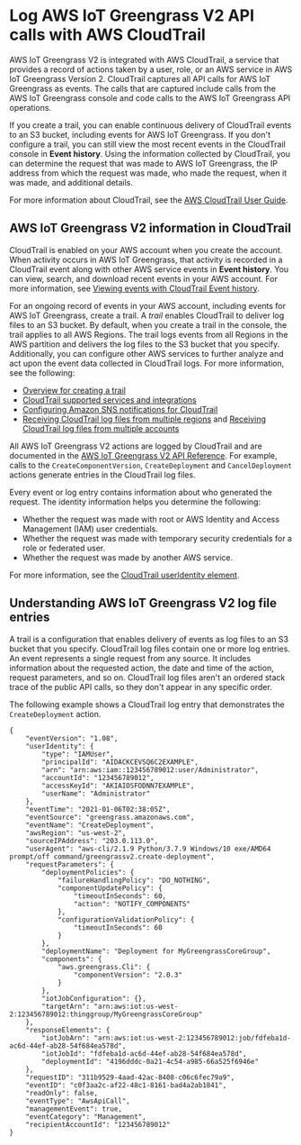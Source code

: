 # Log AWS IoT Greengrass V2 API calls with AWS CloudTrail<a name="logging-using-cloudtrail"></a>

AWS IoT Greengrass V2 is integrated with AWS CloudTrail, a service that provides a record of actions taken by a user, role, or an AWS service in AWS IoT Greengrass Version 2\. CloudTrail captures all API calls for AWS IoT Greengrass as events\. The calls that are captured include calls from the AWS IoT Greengrass console and code calls to the AWS IoT Greengrass API operations\.

If you create a trail, you can enable continuous delivery of CloudTrail events to an S3 bucket, including events for AWS IoT Greengrass\. If you don't configure a trail, you can still view the most recent events in the CloudTrail console in **Event history**\. Using the information collected by CloudTrail, you can determine the request that was made to AWS IoT Greengrass, the IP address from which the request was made, who made the request, when it was made, and additional details\.

For more information about CloudTrail, see the [AWS CloudTrail User Guide](https://docs.aws.amazon.com/awscloudtrail/latest/userguide/cloudtrail-user-guide.html)\.

## AWS IoT Greengrass V2 information in CloudTrail<a name="service-name-info-in-cloudtrail"></a>

CloudTrail is enabled on your AWS account when you create the account\. When activity occurs in AWS IoT Greengrass, that activity is recorded in a CloudTrail event along with other AWS service events in **Event history**\. You can view, search, and download recent events in your AWS account\. For more information, see [Viewing events with CloudTrail Event history](https://docs.aws.amazon.com/awscloudtrail/latest/userguide/view-cloudtrail-events.html)\.

For an ongoing record of events in your AWS account, including events for AWS IoT Greengrass, create a trail\. A *trail* enables CloudTrail to deliver log files to an S3 bucket\. By default, when you create a trail in the console, the trail applies to all AWS Regions\. The trail logs events from all Regions in the AWS partition and delivers the log files to the S3 bucket that you specify\. Additionally, you can configure other AWS services to further analyze and act upon the event data collected in CloudTrail logs\. For more information, see the following:
+ [Overview for creating a trail](https://docs.aws.amazon.com/awscloudtrail/latest/userguide/cloudtrail-create-and-update-a-trail.html)
+ [CloudTrail supported services and integrations](https://docs.aws.amazon.com/awscloudtrail/latest/userguide/cloudtrail-aws-service-specific-topics.html)
+ [Configuring Amazon SNS notifications for CloudTrail](https://docs.aws.amazon.com/awscloudtrail/latest/userguide/configure-sns-notifications-for-cloudtrail.html)
+ [Receiving CloudTrail log files from multiple regions](https://docs.aws.amazon.com/awscloudtrail/latest/userguide/receive-cloudtrail-log-files-from-multiple-regions.html) and [Receiving CloudTrail log files from multiple accounts](https://docs.aws.amazon.com/awscloudtrail/latest/userguide/cloudtrail-receive-logs-from-multiple-accounts.html)

All AWS IoT Greengrass V2 actions are logged by CloudTrail and are documented in the [AWS IoT Greengrass V2 API Reference](https://docs.aws.amazon.com/greengrass/v2/APIReference/Welcome.html)\. For example, calls to the `CreateComponentVersion`, `CreateDeployment` and `CancelDeployment` actions generate entries in the CloudTrail log files\.

Every event or log entry contains information about who generated the request\. The identity information helps you determine the following:
+ Whether the request was made with root or AWS Identity and Access Management \(IAM\) user credentials\.
+ Whether the request was made with temporary security credentials for a role or federated user\.
+ Whether the request was made by another AWS service\.

For more information, see the [CloudTrail userIdentity element](https://docs.aws.amazon.com/awscloudtrail/latest/userguide/cloudtrail-event-reference-user-identity.html)\.

## Understanding AWS IoT Greengrass V2 log file entries<a name="understanding-service-name-entries"></a>

A trail is a configuration that enables delivery of events as log files to an S3 bucket that you specify\. CloudTrail log files contain one or more log entries\. An event represents a single request from any source\. It includes information about the requested action, the date and time of the action, request parameters, and so on\. CloudTrail log files aren't an ordered stack trace of the public API calls, so they don't appear in any specific order\. 

The following example shows a CloudTrail log entry that demonstrates the `CreateDeployment` action\.

```
{
    "eventVersion": "1.08",
    "userIdentity": {
        "type": "IAMUser",
        "principalId": "AIDACKCEVSQ6C2EXAMPLE",
        "arn": "arn:aws:iam::123456789012:user/Administrator",
        "accountId": "123456789012",
        "accessKeyId": "AKIAIOSFODNN7EXAMPLE",
        "userName": "Administrator"
    },
    "eventTime": "2021-01-06T02:38:05Z",
    "eventSource": "greengrass.amazonaws.com",
    "eventName": "CreateDeployment",
    "awsRegion": "us-west-2",
    "sourceIPAddress": "203.0.113.0",
    "userAgent": "aws-cli/2.1.9 Python/3.7.9 Windows/10 exe/AMD64 prompt/off command/greengrassv2.create-deployment",
    "requestParameters": {
        "deploymentPolicies": {
            "failureHandlingPolicy": "DO_NOTHING",
            "componentUpdatePolicy": {
                "timeoutInSeconds": 60,
                "action": "NOTIFY_COMPONENTS"
            },
            "configurationValidationPolicy": {
                "timeoutInSeconds": 60
            }
        },
        "deploymentName": "Deployment for MyGreengrassCoreGroup",
        "components": {
            "aws.greengrass.Cli": {
                "componentVersion": "2.0.3"
            }
        },
        "iotJobConfiguration": {},
        "targetArn": "arn:aws:iot:us-west-2:123456789012:thinggroup/MyGreengrassCoreGroup"
    },
    "responseElements": {
        "iotJobArn": "arn:aws:iot:us-west-2:123456789012:job/fdfeba1d-ac6d-44ef-ab28-54f684ea578d",
        "iotJobId": "fdfeba1d-ac6d-44ef-ab28-54f684ea578d",
        "deploymentId": "4196dddc-0a21-4c54-a985-66a525f6946e"
    },
    "requestID": "311b9529-4aad-42ac-8408-c06c6fec79a9",
    "eventID": "c0f3aa2c-af22-48c1-8161-bad4a2ab1841",
    "readOnly": false,
    "eventType": "AwsApiCall",
    "managementEvent": true,
    "eventCategory": "Management",
    "recipientAccountId": "123456789012"
}
```